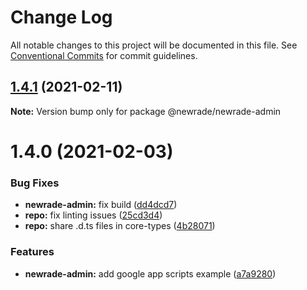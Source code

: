 # Change Log

All notable changes to this project will be documented in this file.
See [Conventional Commits](https://conventionalcommits.org) for commit guidelines.

## [1.4.1](https://github.com/newrade/newrade/tree/master/packages/newrade-admin/compare/@newrade/newrade-admin@1.4.0...@newrade/newrade-admin@1.4.1) (2021-02-11)

**Note:** Version bump only for package @newrade/newrade-admin

# 1.4.0 (2021-02-03)

### Bug Fixes

- **newrade-admin:** fix build ([dd4dcd7](https://github.com/newrade/newrade/tree/master/packages/newrade-admin/commit/dd4dcd7b6ad2af219d027d74a39280dbf3d6c26e))
- **repo:** fix linting issues ([25cd3d4](https://github.com/newrade/newrade/tree/master/packages/newrade-admin/commit/25cd3d4d91ada263a02177eed2eecbc4bcc0fd70))
- **repo:** share .d.ts files in core-types ([4b28071](https://github.com/newrade/newrade/tree/master/packages/newrade-admin/commit/4b28071d704905c281b304a78c5888fbf5961de5))

### Features

- **newrade-admin:** add google app scripts example ([a7a9280](https://github.com/newrade/newrade/tree/master/packages/newrade-admin/commit/a7a928074a09143165c6cd1f389fdc7e35b9a7cf))

